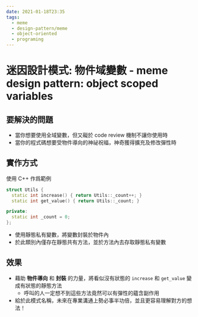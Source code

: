 ```yaml
---
date: 2021-01-18T23:35
tags:
  - meme
  - design-pattern/meme
  - object-oriented
  - programing
---
```


# 迷因設計模式: 物件域變數 - meme design pattern: object scoped variables

## 要解決的問題

- 當你想要使用全域變數，但又礙於 code review 機制不讓你使用時
- 當你的程式碼想要受物件導向的神祕祝福，神奇獲得擴充及修改彈性時

## 實作方式

使用 C++ 作爲範例

```cpp
struct Utils {
  static int increase() { return Utils::_count++; }
  static int get_value() { return Utils::_count; }

private:
  static int _count = 0;
};
```

- 使用靜態私有變數，將變數封裝於物件內
- 於此類別內僅存在靜態共有方法，並於方法內去存取靜態私有變數

## 效果

- 藉助 **物件導向** 和 **封裝** 的力量，將看似沒有狀態的 `increase` 和 `get_value` 變成有狀態的靜態方法
  - 呼叫的人一定想不到這些方法竟然可以有彈性的蘊含副作用
- 給於此模式名稱，未來在專業溝通上勢必事半功倍，並且更容易理解對方的想法！
